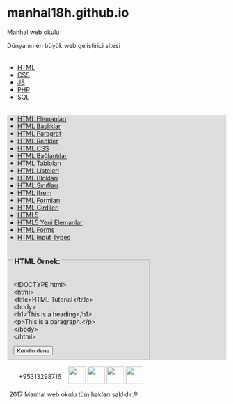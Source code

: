 # manhal18h.github.io
<html>
    <head>
        <meta charset="UTF-8">
        <title>manhal web okulu</title>
        <link rel="stylesheet" href="Text-2.css" />
    </head>
    <body style="margin: 0px">
        <div class="Koyu">
            <p id="str1">
                Manhal web okulu</p>
            <p id="str2">
                Dünyanın en büyük web geliştirici sitesi</p>
        </div>
        <div class="Orta" style="padding: 5px 0;">
            <ul class="AnaList">
                <li><a href="">HTML</a></li>
                <li><a href="">CSS</a></li>
                <li><a href="">JS</a></li>
                <li><a href="">PHP</a></li>
                <li><a href="">SQL</a></li>
            </ul>
        </div>
        <div style="background-color:#ddd;">
            <div class="YanList">
            <ul>
                <li><a href="">HTML Elemanları</a></li>
                <li><a href="">HTML Başlıklar</a></li>
                <li><a href="">HTML Paragraf</a></li>
                <li><a href="">HTML Renkler</a></li>
                <li><a href="">HTML CSS</a></li>
                <li><a href="">HTML Bağlantılar</a></li>
                <li><a href="">HTML Tabloları</a></li>
                <li><a href="">HTML Listeleri</a></li>
                <li><a href="">HTML Blokları</a></li>
                <li><a href="">HTML Sınıfları</a></li>
                <li><a href="">HTML Ifrem</a></li>
                <li><a href="">HTML Formları</a></li>
                <li><a href="">HTML Girdileri</a></li>
                <li><a href="">HTML5</a></li>
                <li><a href="">HTML5 Yeni Elemanlar</a></li>
                <li><a href="">HTML Forms</a></li>
                <li><a href="">HTML Input Types</a></li>
            </ul></div>
            <div class="GroupboxDiv">
            <fieldset style="width:60%;">
            <legend><h3>HTML Örnek:</h3></legend>
            <p class="GroupboxParag">&lt;!DOCTYPE html><br>
            &lt;html><br>
            &lt;title>HTML Tutorial&lt;/title><br>
            &lt;body><br>
            &lt;h1>This is a heading&lt;/h1><br>
            &lt;p>This is a paragraph.&lt;/p><br>
            &lt;/body><br>
            &lt;/html></p>
            <a href="https://www.w3schools.com/html/tryit.asp?filename=tryhtml_default">
                <input type="button" value="Kendin dene">
            </a>
            </fieldset></div></div>
            <div class="Orta" style="padding: 0 2px 5px 2px"><div style="text-align: center; transform:translate(-5%,35%)">
            <a href="https://www.facebook.com/menhalhalluf18" target="_blank"><img src="https://cdn3.iconfinder.com/data/icons/free-social-icons/67/facebook_circle_color-256.png" width="40" height="40"></a>
            <a href="https://www.instagram.com/manhal_alhaluf/" target="_blank"><img src="http://www.cumhuriyet.edu.tr/fon/instagram_icon.png" width="40" height="40"></a>
            <a href="https://plus.google.com/u/0/117835479625895139199" target="_blank"><img src="https://cdn.iconscout.com/public/images/icon/free/png-256/gmail-3b384d22a14e3a40-256x256.png" width="40" height="40"></a>
            <img src="https://urgentvet.com/wp-content/uploads/2016/08/BT_iphone-256.png" width="40" height="40" >
            </div><div style="transform:translate(5%,-80%)">+95313298716</div>
            </div>
        <div class="Koyu" style="padding: 5px">2017 Manhal web okulu tüm hakları saklıdır.&reg;</div>
    </body>
</html>
